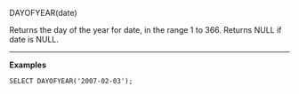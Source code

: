 DAYOFYEAR(date)

Returns the day of the year for date, in the range 1 to 366. Returns NULL if date is NULL.

---
**Examples**

```
SELECT DAYOFYEAR('2007-02-03');
```

